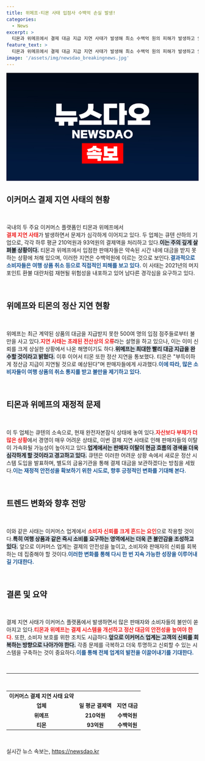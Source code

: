 ```yaml
---
title: 위메프·티몬 사태 입점사 수백억 손실 발생!
categories:
  - News
excerpt: >
  티몬과 위메프에서 결제 대금 지급 지연 사태가 발생해 최소 수백억 원의 피해가 발생하고 있다. 소비자들은 상품 취소로 불만이 쏟아지고 있으며, 업계는 과거 머지 포인트 사태의 재현을 우려하고 있다. 과연 이커머스 대표주자들은 이 난관을 어떻게 극복할까?
feature_text: >
  티몬과 위메프에서 결제 대금 지급 지연 사태가 발생해 최소 수백억 원의 피해가 발생하고 있다. 소비자들은 상품 취소로 불만이 쏟아지고 있으며, 업계는 과거 머지 포인트 사태의 재현을 우려하고 있다. 과연 이커머스 대표주자들은 이 난관을 어떻게 극복할까?
image: '/assets/img/newsdao_breakingnews.jpg'
---
```


<p><img src="/assets/img/newsdao_breakingnews.jpg" alt="bookingtag 속보" /></p>

<h2 data-ke-size="size26">이커머스 결제 지연 사태의 현황</h2>

<p data-ke-size="size16">&nbsp;</p>

<p>국내의 두 주요 이커머스 플랫폼인 티몬과 위메프에서<br><b><span style="color: #ee2323;">결제 지연 사태</span></b>가 발생하면서 문제가 심각하게 이어지고 있다. 두 업체는 큐텐 산하의 기업으로, 각각 하루 평균 210억원과 93억원의 결제액을 처리하고 있다.<b><span style="background-color: #21538527;">이는 주의 깊게 살펴볼 상황이다.</span></b> 티몬과 위메프에서 입점한 판매자들은 약속된 시간 내에 대금을 받지 못하는 상황에 처해 있으며, 이러한 지연은 수백억원에 이르는 것으로 보인다.<b><span style="color: #1a5490;">결과적으로 소비자들은 여행 상품 취소 등으로 직접적인 피해를 보고 있다.</span></b> 이 사태는 2021년의 머지 포인트 환불 대란처럼 재현될 위험성을 내포하고 있어 남다른 경각심을 요구하고 있다.</p>

<p data-ke-size="size16">&nbsp;</p>

<h2 data-ke-size="size26">위메프와 티몬의 정산 지연 현황</h2>

<p data-ke-size="size16">&nbsp;</p>

<p>위메프는 최근 계약된 상품의 대금을 지급받지 못한 500여 명의 입점 점주들로부터 불만을 사고 있다.<b><span style="color: #ee2323;">지연 사태는 초래된 전산상의 오류</span></b>라는 설명을 하고 있으나, 이는 이미 신뢰를 크게 상실한 상황에서 나온 해명이기도 하다.<b><span style="background-color: #21538527;">위메프는 최대한 빨리 대금 지급을 완수할 것이라고 밝혔다.</span></b> 이후 이어서 티몬 또한 정산 지연을 통보했다. 티몬은 "부득이하게 정산금 지급이 지연될 것으로 예상된다"며 판매자들에게 사과했다.<b><span style="color: #1a5490;">이에 따라, 많은 소비자들이 여행 상품의 취소 통지를 받고 불만을 제기하고 있다.</span></b> </p>

<p data-ke-size="size16">&nbsp;</p>

<h2 data-ke-size="size26">티몬과 위메프의 재정적 문제</h2>

<p data-ke-size="size16">&nbsp;</p>

<p>이 두 업체는 큐텐의 소속으로, 현재 완전자본잠식 상태에 놓여 있다.<b><span style="color: #ee2323;">자산보다 부채가 더 많은 상황</span></b>에서 경영이 매우 어려운 상태로, 이번 결제 지연 사태로 인해 판매자들의 이탈이 가속화될 가능성이 높아지고 있다.<b><span style="background-color: #21538527;">업계에서는 판매자 이탈이 현금 흐름의 경색을 더욱 심각하게 할 것이라고 경고하고 있다.</span></b> 큐텐은 이러한 어려운 상황 속에서 새로운 정산 시스템 도입을 발표하며, 별도의 금융기관을 통해 결제 대금을 보관하겠다는 방침을 세웠다.<b><span style="color: #1a5490;">이는 재정적 안전성을 확보하기 위한 시도로, 향후 긍정적인 변화를 기대해 본다.</span></b></p>

<p data-ke-size="size16">&nbsp;</p>

<h2 data-ke-size="size26">트렌드 변화와 향후 전망</h2>

<p data-ke-size="size16">&nbsp;</p>

<p>이와 같은 사태는 이커머스 업계에서 <b><span style="color: #ee2323;">소비자 신뢰를 크게 흔드는 요인</span></b>으로 작용할 것이다.<b><span style="background-color: #21538527;">특히 여행 상품과 같은 즉시 소비를 요구하는 영역에서는 더욱 큰 불안감을 조성하고 있다.</span></b> 앞으로 이커머스 업계는 결제의 안전성을 높이고, 소비자와 판매자의 신뢰를 회복하는 데 집중해야 할 것이다.<b><span style="color: #1a5490;">이러한 변화를 통해 다시 한 번 지속 가능한 성장을 이루어내길 기대한다.</span></b></p>

<p data-ke-size="size16">&nbsp;</p>

<h2 data-ke-size="size26">결론 및 요약</h2>

<p data-ke-size="size16">&nbsp;</p>

<p>결제 지연 사태가 이커머스 플랫폼에서 발생하면서 많은 판매자와 소비자들의 불만이 쏟아지고 있다.<b><span style="color: #ee2323;">티몬과 위메프는 결제 시스템을 개선하고 정산 대금의 안전성을 높여야 한다.</span></b> 또한, 소비자 보호를 위한 조치도 시급하다.<b><span style="background-color: #21538527;">앞으로 이커머스 업계는 고객의 신뢰를 회복하는 방향으로 나아가야 한다.</span></b> 각종 문제를 극복하고 더욱 투명하고 신뢰할 수 있는 시스템을 구축하는 것이 중요하다.<b><span style="color: #1a5490;">이를 통해 전체 업계의 발전을 이끌어내기를 기대한다.</span></b> </p>

<p data-ke-size="size16">&nbsp;</p>

<hr />

<p data-ke-size="size16">&nbsp;</p>

<table style="width: 100%; border-collapse: collapse;">
    <tbody>
        <tr>
            <td style="text-align: center; height: 17px;"><b>이커머스 결제 지연 사태 요약</b></td>
        </tr>
        <tr>
            <td style="text-align: center; height: 17px;"><b>업체</b></td>
            <td style="text-align: center; height: 17px;"><b>일 평균 결제액</b></td>
            <td style="text-align: center; height: 17px;"><b>지연 대금</b></td>
        </tr>
        <tr>
            <td style="text-align: center; height: 17px;"><b>위메프</b></td>
            <td style="text-align: center; height: 17px;"><b>210억원</b></td>
            <td style="text-align: center; height: 17px;"><b>수백억원</b></td>
        </tr>
        <tr>
            <td style="text-align: center; height: 17px;"><b>티몬</b></td>
            <td style="text-align: center; height: 17px;"><b>93억원</b></td>
            <td style="text-align: center; height: 17px;"><b>수백억원</b></td>
        </tr>
    </tbody>
</table>

<p data-ke-size="size16">&nbsp;</p>
실시간 뉴스 속보는, <a href="https://newsdao.kr" rel="dofollow">https://newsdao.kr</a>


